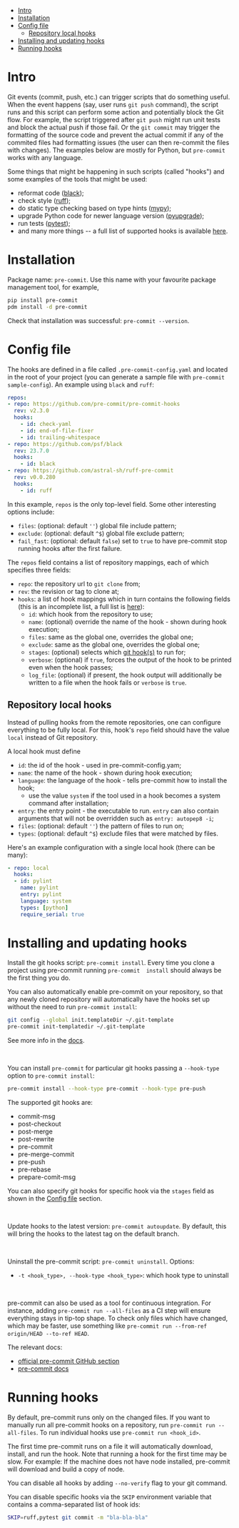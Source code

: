 * [Intro](#intro)
* [Installation](#install)
* [Config file](#config)
  * [Repository local hooks](#local-hooks)
* [Installing and updating hooks](#hooks-management)
* [Running hooks](#running-hooks)



<a id="intro"></a>
# Intro

Git events (commit, push, etc.) can trigger scripts that do something useful. When the event happens (say, user runs 
`git push` command), the script runs and this script can perform some action and potentially block the Git flow.
For example, the script triggered after `git push` might run unit tests and block the actual push if those fail. 
Or the `git commit` may trigger the formatting of the source code and prevent the actual commit if any of the commited 
files had formatting issues (the user can then re-commit the files with changes). The examples below are mostly for Python, 
but `pre-commit` works with any language.

Some things that might be happening in such scripts (called "hooks") and some examples of the tools that might be used:
* reformat code ([black](https://github.com/psf/black));
* check style ([ruff](https://github.com/astral-sh/ruff));
* do static type checking based on type hints ([mypy](https://github.com/python/mypy));
* upgrade Python code for newer language version ([pyupgrade](https://github.com/asottile/pyupgrade));
* run tests ([pytest](https://github.com/pytest-dev/pytest));
* and many more things -- a full list of supported hooks is available [here](https://pre-commit.com/hooks.html).



<a id="install"></a>
# Installation

Package name: `pre-commit`. Use this name with your favourite package management tool, for example,
```bash
pip install pre-commit
pdm install -d pre-commit
```

Check that installation was successful: `pre-commit --version`.



<a id="config"></a>
# Config file

The hooks are defined in a file called `.pre-commit-config.yaml` and located in the root of your project (you can 
generate a sample file with `pre-commit sample-config`). An example using `black` and `ruff`:
```yaml
repos:
- repo: https://github.com/pre-commit/pre-commit-hooks
  rev: v2.3.0
  hooks:
    - id: check-yaml
    - id: end-of-file-fixer
    - id: trailing-whitespace
- repo: https://github.com/psf/black
  rev: 23.7.0
  hooks:
    - id: black
- repo: https://github.com/astral-sh/ruff-pre-commit
  rev: v0.0.280
  hooks:
    - id: ruff
```

In this example, `repos` is the only top-level field. Some other interesting options include:
* `files`: (optional: default `''`) global file include pattern;
* `exclude`: (optional: default `^$`) global file exclude pattern;
* `fail_fast`: (optional: default `false`) set to `true` to have pre-commit stop running hooks after the first failure.

The `repos` field contains a list of repository mappings, each of which specifies three fields:
* `repo`: the repository url to `git clone` from;
* `rev`: the revision or tag to clone at;
* `hooks`: a list of hook mappings which in turn contains the following fields (this is an incomplete list, a
full list is [here](https://pre-commit.com/#pre-commit-configyaml---hooks)):
  * `id`: which hook from the repository to use;
  * `name`: (optional) override the name of the hook - shown during hook execution;
  * `files`: same as the global one, overrides the global one;
  * `exclude`: same as the global one, overrides the global one;
  * `stages`: (optional) selects which [git hook(s)](#git-hooks-list) to run for;
  * `verbose`: (optional) if `true`, forces the output of the hook to be printed even when the hook passes;
  * `log_file`: (optional) if present, the hook output will additionally be written to a file when the hook fails or 
`verbose` is `true`.

  
<a id="local-hooks"></a>
## Repository local hooks
Instead of pulling hooks from the remote repositories, one can configure everything to be fully local. For this,
hook's `repo` field should have the value `local` instead of Git repository.

A local hook must define
* `id`: the id of the hook - used in pre-commit-config.yam;
* `name`: the name of the hook - shown during hook execution;
* `language`: the language of the hook - tells pre-commit how to install the hook;
  * use the value `system` if the tool used in a hook becomes a system command after installation;
* `entry`: the entry point - the executable to run. `entry` can also contain arguments that will not be overridden 
such as `entry: autopep8 -i`;
* `files`: (optional: default `''`) the pattern of files to run on;
* `types`: (optional: default `^$`) exclude files that were matched by files.

Here's an example configuration with a single local hook (there can be many):
```yaml
- repo: local
  hooks:
  - id: pylint
    name: pylint
    entry: pylint
    language: system
    types: [python]
    require_serial: true
```



<a id="hooks-management"></a>
# Installing and updating hooks

Install the git hooks script: `pre-commit install`. Every time you clone a project using pre-commit running `pre-commit 
install` should always be the first thing you do.

You can also automatically enable pre-commit on your repository, so that any newly cloned repository will automatically 
have the hooks set up without the need to run `pre-commit install`:
```bash
git config --global init.templateDir ~/.git-template
pre-commit init-templatedir ~/.git-template
```

See more info in the [docs](https://pre-commit.com/#automatically-enabling-pre-commit-on-repositories).

<br/>

You can install `pre-commit` for particular git hooks passing a `--hook-type` option to `pre-commit install`:
```bash
pre-commit install --hook-type pre-commit --hook-type pre-push
```

<a id="git-hooks-list"></a>
The supported git hooks are:
* commit-msg
* post-checkout
* post-merge
* post-rewrite
* pre-commit
* pre-merge-commit
* pre-push
* pre-rebase
* prepare-comit-msg

You can also specify git hooks for specific hook via the `stages` field as shown in the [Config file](#config) section.

<br/>

Update hooks to the latest version: `pre-commit autoupdate`. By default, this will bring the hooks to the latest tag on the default branch.

<br/>

Uninstall the pre-commit script: `pre-commit uninstall`. Options:
* `-t <hook_type>, --hook-type <hook_type>`: which hook type to uninstall

<br/>

pre-commit can also be used as a tool for continuous integration. For instance, adding `pre-commit run --all-files` as
a CI step will ensure everything stays in tip-top shape. To check only files which have changed, which may be faster, 
use something like `pre-commit run --from-ref origin/HEAD --to-ref HEAD`.

The relevant docs:
* [official pre-commit GitHub section](https://github.com/pre-commit/action)
* [pre-commit docs](https://pre-commit.com/#github-actions-example)



<a id="running-hooks"></a>
# Running hooks
By default, pre-commit runs only on the changed files.
If you want to manually run all pre-commit hooks on a repository, run `pre-commit run --all-files`. 
To run individual hooks use `pre-commit run <hook_id>`.

The first time pre-commit runs on a file it will automatically download, install, and run the hook. Note that running a 
hook for the first time may be slow. For example: If the machine does not have node installed, pre-commit will download 
and build a copy of node.

You can disable all hooks by adding `--no-verify` flag to your git command.

You can disable specific hooks via the `SKIP` environment variable that contains a comma-separated list of hook ids:
```bash
SKIP=ruff,pytest git commit -m "bla-bla-bla"
```
